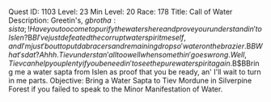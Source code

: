 Quest ID: 1103
Level: 23
Min Level: 20
Race: 178
Title: Call of Water
Description: Greetin's, $g brotha:sista;! Have you too come to purify the waters here and prove your understandin' to Islen?$B$BI've just defeated the corrupt water spirit meself, and I'm just 'bout to put da bracers and remaining drops o' water on the brazier.$B$BWhat's dat? Ahhh. Tiev understan' all too well when somethin' goes wrong. Well, Tiev can help you plenty if you be needin' to see the pure water spirit again.$B$BBring me a water sapta from Islen as proof that you be ready, an' I'll wait to turn in me parts.
Objective: Bring a Water Sapta to Tiev Mordune in Silverpine Forest if you failed to speak to the Minor Manifestation of Water.
